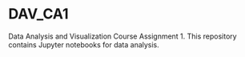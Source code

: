 # DAV_CA1

Data Analysis and Visualization Course Assignment 1. This repository contains Jupyter notebooks for data analysis. 